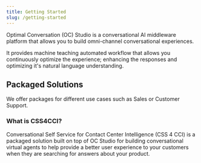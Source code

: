 ```yaml
---
title: Getting Started
slug: /getting-started
---
```


Optimal Conversation (OC) Studio is a conversational AI middleware platform that allows you to build omni-channel conversational experiences.

It provides machine teaching automated workflow that allows you continuously optimize the experience; enhancing the responses and optimizing it's natural language understanding.

## Packaged Solutions

We offer packages for different use cases such as Sales or Customer Support.

### What is CSS4CCI?

Conversational Self Service for Contact Center Intelligence (CSS 4 CCI) is a packaged solution built on top of OC Studio for building conversational virtual agents to help provide a better user experience to your customers when they are searching for answers about your product.

